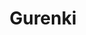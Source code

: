 --- 
title: "Gurenki"
publishdate: "2019-9-21T16:48:46+02:00"
src: "https://365manga.net/manga/gurenki"
image: "https://data.365manga.net/images/thumbnails/1769-gurenki.jpg"
description: "From Horobi no Michi: Suou is just a normal highschool student. One night, she dreams about a red-haired demon girl... who shows up the next day in the middle of class and 'claims' her as her property."
---